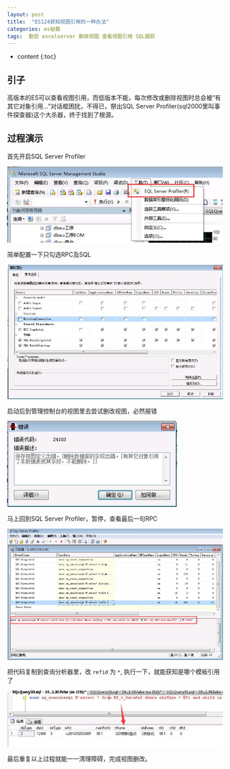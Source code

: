 ```yaml
---
layout: post
title:  "ES124获知视图引用的一种办法"
categories: es秘籍
tags:  勤哲 excelserver 删改视图 查看视图引用 SQL跟踪
---
```


* content
{:toc}

## 引子
高版本的ES可以查看视图引用，而低版本不能，每次修改或删除视图时总会被“有其它对象引用...”对话框困扰，不得已，祭出SQL Server Profiler(sql2000里叫事件探查器)这个大杀器，终于找到了根源。

## 过程演示
首先开启SQL Server Profiler

![](/img/log3-0.jpg)

简单配置一下只勾选RPC及SQL

![](/img/log3-1.jpg)

启动后到管理控制台的视图里去尝试删改视图，必然报错

![](/img/log3-3.jpg)

马上回到SQL Server Profiler，暂停，查看最后一句RPC

![](/img/log3-2.jpg)

把代码复制到查询分析器里，改 `refid` 为 `*`, 执行一下，就能获知是哪个模板引用了

![](/img/log3-4.jpg)

最后重复以上过程就能一一清理障碍，完成视图删改。
